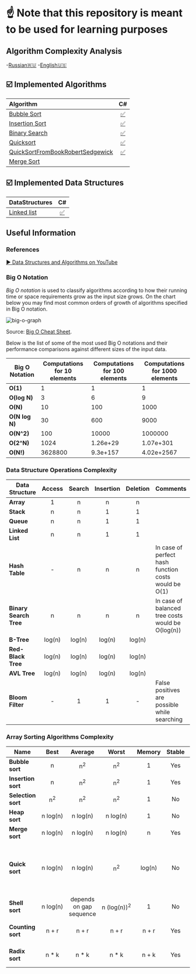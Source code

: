 # ☝ Note that this repository  is meant to be used for learning  purposes 

## Algorithm Complexity Analysis
-[Russian:ru:](https://habr.com/ru/post/196560/)
-[English:us:](http://discrete.gr/complexity/)

## :ballot_box_with_check: Implemented Algorithms
| Algorithm | C# |
|:--------------|:----------------:|
| [Bubble Sort](https://en.wikipedia.org/wiki/Bubble_sort) |  [:white_check_mark:](https://github.com/suren-vanyan/DataStructures.And.Algorithms/blob/master/Sorting%20Algorithms/BubleSortImplement/BubleSortImplement/Program.cs) 
| [Insertion Sort](https://en.wikipedia.org/wiki/Insertion_sort) |  [:white_check_mark:]() 
| [Binary Search](https://en.wikipedia.org/wiki/Binary_search_algorithm) | [:white_check_mark:]( )
| [Quicksort](https://en.wikipedia.org/wiki/Quicksort) | [:white_check_mark:](https://github.com/suren-vanyan/DataStructures.And.Algorithms/blob/master/Sorting%20Algorithms/QuickSortImplement/QuickSortImplement/Program.cs)
| [QuickSortFromBookRobertSedgewick](https://en.wikipedia.org/wiki/Quicksort) | [:white_check_mark:](https://github.com/suren-vanyan/DataStructures.And.Algorithms/blob/master/Sorting%20Algorithms/QuickSortFromBookRobertSedgewick/QuickSortFromBookRobertSedgewick/Program.cs)
| [Merge Sort](https://www.khanacademy.org/computing/computer-science/algorithms/merge-sort/a/overview-of-merge-sort) | |  [:white_check_mark:]( )

## :ballot_box_with_check: Implemented Data Structures
| DataStructures | C# |
|:--------------|:----------------:|
| [Linked list](https://en.wikipedia.org/wiki/Linked_list) |  [:white_check_mark:](https://github.com/suren-vanyan/DataStructures.And.Algorithms/tree/master/DataStructures.SinglyLinkedList/SinglyList) 

## Useful Information

### References

[▶ Data Structures and Algorithms on YouTube](https://www.youtube.com/playlist?list=PLLXdhg_r2hKA7DPDsunoDZ-Z769jWn4R8)

### Big O Notation

*Big O notation* is used to classify algorithms according to how their running time or space requirements grow as the input size grows.
On the chart below you may find most common orders of growth of algorithms specified in Big O notation.

![big-o-graph](https://user-images.githubusercontent.com/38188753/51407910-9b790000-1b76-11e9-9e63-03342a95bf73.png)


Source: [Big O Cheat Sheet](http://bigocheatsheet.com/).

Below is the list of some of the most used Big O notations and their performance comparisons against different sizes of the input data.

| Big O Notation | Computations for 10 elements | Computations for 100 elements | Computations for 1000 elements  |
| -------------- | ---------------------------- | ----------------------------- | ------------------------------- |
| **O(1)**       | 1                            | 1                             | 1                               |
| **O(log N)**   | 3                            | 6                             | 9                               |
| **O(N)**       | 10                           | 100                           | 1000                            |
| **O(N log N)** | 30                           | 600                           | 9000                            |
| **O(N^2)**     | 100                          | 10000                         | 1000000                         |
| **O(2^N)**     | 1024                         | 1.26e+29                      | 1.07e+301                       |
| **O(N!)**      | 3628800                      | 9.3e+157                      | 4.02e+2567                      |

### Data Structure Operations Complexity

| Data Structure          | Access    | Search    | Insertion | Deletion  | Comments  |
| ----------------------- | :-------: | :-------: | :-------: | :-------: | :-------- |
| **Array**               | 1         | n         | n         | n         |           |
| **Stack**               | n         | n         | 1         | 1         |           |
| **Queue**               | n         | n         | 1         | 1         |           |
| **Linked List**         | n         | n         | 1         | 1         |           |
| **Hash Table**          | -         | n         | n         | n         | In case of perfect hash function costs would be O(1) |
| **Binary Search Tree**  | n         | n         | n         | n         | In case of balanced tree costs would be O(log(n)) |
| **B-Tree**              | log(n)    | log(n)    | log(n)    | log(n)    |           |
| **Red-Black Tree**      | log(n)    | log(n)    | log(n)    | log(n)    |           |
| **AVL Tree**            | log(n)    | log(n)    | log(n)    | log(n)    |           |
| **Bloom Filter**        | -         | 1         | 1         | -         | False positives are possible while searching |

### Array Sorting Algorithms Complexity

| Name                  | Best            | Average             | Worst               | Memory    | Stable    | Comments  |
| --------------------- | :-------------: | :-----------------: | :-----------------: | :-------: | :-------: | :-------- |
| **Bubble sort**       | n               | n<sup>2</sup>       | n<sup>2</sup>       | 1         | Yes       |           |
| **Insertion sort**    | n               | n<sup>2</sup>       | n<sup>2</sup>       | 1         | Yes       |           |
| **Selection sort**    | n<sup>2</sup>   | n<sup>2</sup>       | n<sup>2</sup>       | 1         | No        |           |
| **Heap sort**         | n&nbsp;log(n)   | n&nbsp;log(n)       | n&nbsp;log(n)       | 1         | No        |           |
| **Merge sort**        | n&nbsp;log(n)   | n&nbsp;log(n)       | n&nbsp;log(n)       | n         | Yes       |           |
| **Quick sort**        | n&nbsp;log(n)   | n&nbsp;log(n)       | n<sup>2</sup>       | log(n)    | No        | Quicksort is usually done in-place with O(log(n)) stack space |
| **Shell sort**        | n&nbsp;log(n)   | depends on gap sequence   | n&nbsp;(log(n))<sup>2</sup>  | 1         | No         |           |
| **Counting sort**     | n + r           | n + r               | n + r               | n + r     | Yes       | r - biggest number in array |
| **Radix sort**        | n * k           | n * k               | n * k               | n + k     | Yes       | k - length of longest key |

